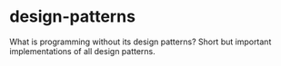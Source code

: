 # design-patterns

What is programming without its design patterns? Short but important implementations of all design patterns.
